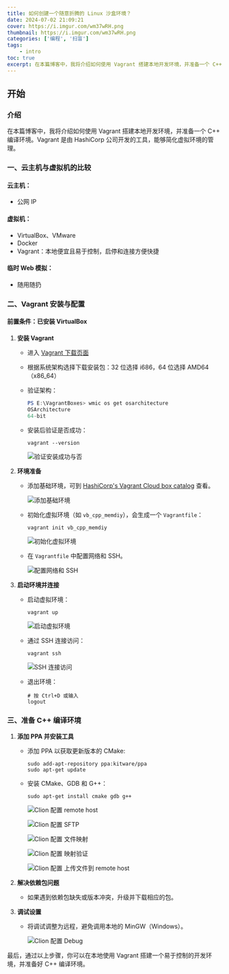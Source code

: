 ```yaml
---
title: 如何创建一个随意折腾的 Linux 沙盒环境？
date: 2024-07-02 21:09:21
cover: https://i.imgur.com/wm37wRH.png
thumbnail: https://i.imgur.com/wm37wRH.png
categories: ['编程', '扫盲']
tags:
    - intro
toc: true
excerpt: 在本篇博客中，我将介绍如何使用 Vagrant 搭建本地开发环境，并准备一个 C++ 编译环境。Vagrant 是由 HashiCorp 公司开发的工具，能够简化虚拟环境的管理。
---
```


## 开始

### 介绍

在本篇博客中，我将介绍如何使用 Vagrant 搭建本地开发环境，并准备一个 C++ 编译环境。Vagrant 是由 HashiCorp 公司开发的工具，能够简化虚拟环境的管理。

### 一、云主机与虚拟机的比较

#### 云主机：

- 公网 IP

#### 虚拟机：

- VirtualBox、VMware
- Docker
- Vagrant：本地便宜且易于控制，启停和连接方便快捷

#### 临时 Web 模拟：

- 随用随扔

### 二、Vagrant 安装与配置

#### 前置条件：已安装 VirtualBox

1. **安装 Vagrant**
   - 进入 [Vagrant 下载页面](https://developer.hashicorp.com/vagrant/install)
   - 根据系统架构选择下载安装包：32 位选择 i686，64 位选择 AMD64（x86_64）
   - 验证架构：

     ```powershell
     PS E:\VagrantBoxes> wmic os get osarchitecture
     OSArchitecture
     64-bit
     ```

   - 安装后验证是否成功：

     ```shell
     vagrant --version
     ```

     ![验证安装成功与否](https://i.imgur.com/wm37wRH.png)

2. **环境准备**
   - 添加基础环境，可到 [HashiCorp's Vagrant Cloud box catalog](https://app.vagrantup.com/boxes/search) 查看。

     ![添加基础环境](https://i.imgur.com/kYntQXC.png)

   - 初始化虚拟环境（如 `vb_cpp_memdiy`），会生成一个 `Vagrantfile`：

     ```shell
     vagrant init vb_cpp_memdiy
     ```

     ![初始化虚拟环境](https://i.imgur.com/KTk4b5U.png)

   - 在 `Vagrantfile` 中配置网络和 SSH。

     ![配置网络和 SSH](https://i.imgur.com/uJ3jwkg.png)

3. **启动环境并连接**
   - 启动虚拟环境：

     ```shell
     vagrant up
     ```

     ![启动虚拟环境](https://i.imgur.com/mMCcKsx.png)

   - 通过 SSH 连接访问：

     ```shell
     vagrant ssh
     ```

     ![SSH 连接访问](https://i.imgur.com/PLCmcrs.png)

   - 退出环境：

     ```shell
     # 按 Ctrl+D 或输入
     logout
     ```

### 三、准备 C++ 编译环境

1. **添加 PPA 并安装工具**
   - 添加 PPA 以获取更新版本的 CMake:

     ```shell
     sudo add-apt-repository ppa:kitware/ppa
     sudo apt-get update
     ```

   - 安装 CMake、GDB 和 G++：

     ```shell
     sudo apt-get install cmake gdb g++
     ```

     ![Clion 配置 remote host](https://i.imgur.com/aN5j2rW.png)

     ![Clion 配置 SFTP](https://i.imgur.com/aN5j2rW.png)

     ![Clion 配置 文件映射](https://i.imgur.com/X3x6w5C.png)

     ![Clion 配置 映射验证](https://i.imgur.com/TcQEenU.png)

     ![Clion 配置 上传文件到 remote host](https://i.imgur.com/ftDuwWC.png)
2. **解决依赖包问题**
   - 如果遇到依赖包缺失或版本冲突，升级并下载相应的包。

3. **调试设置**
   - 将调试调整为远程，避免调用本地的 MinGW（Windows）。

     ![Clion 配置 Debug](https://i.imgur.com/a0drG6y.png)

最后，通过以上步骤，你可以在本地使用 Vagrant 搭建一个易于控制的开发环境，并准备好 C++ 编译环境。
